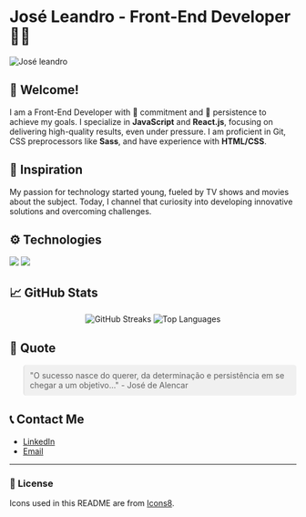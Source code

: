# José Leandro - Front-End Developer 👨‍💻

![José leandro](https://github.com/user-attachments/assets/f6f304b5-2619-4bc5-8ef8-df9a7c7a72f5)

## 👋 Welcome!

I am a Front-End Developer with 💪 commitment and 🧠 persistence to achieve my goals. I specialize in **JavaScript** and **React.js**, focusing on delivering high-quality results, even under pressure. I am proficient in Git, CSS preprocessors like **Sass**, and have experience with **HTML/CSS**.

## 🌱 Inspiration

My passion for technology started young, fueled by TV shows and movies about the subject. Today, I channel that curiosity into developing innovative solutions and overcoming challenges.

## ⚙️ Technologies

<p align="left">
  <img src="https://img.shields.io/badge/-JavaScript-F7DF1E?style=flat&logo=JavaScript&logoColor=black" />
  <img src="https://img.shields.io/badge/-React-61DAFB?style=flat&logo=React&logoColor=white" />
  <!-- Add more badges/icons -->
</p>

## 📈 GitHub Stats

<div align="center">
  <img src="https://github-readme-streak-stats.herokuapp.com/?user=Jose-leandro&theme=tokyonight" alt="GitHub Streaks" />
  <img src="https://github-readme-stats.vercel.app/api/top-langs/?username=Jose-leandro&layout=donut&theme=tokyonight" alt="Top Languages" />
</div>

## 💬 Quote

<blockquote style="background-color:#f0f0f0; padding:10px; border-radius:5px;">
"O sucesso nasce do querer, da determinação e persistência em se chegar a um objetivo..." - José de Alencar
</blockquote>

## 📞 Contact Me

- [LinkedIn](https://www.linkedin.com/in/jos%C3%A9-leandro-do-nascimento/)
- [Email](mailto:joseleandrodesenvolvedorweb@gmail.com)

---

### 📝 License

Icons used in this README are from [Icons8](https://icons8.com).


